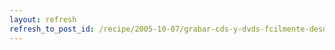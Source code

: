 ```yaml
---
layout: refresh
refresh_to_post_id: /recipe/2005-10-07/grabar-cds-y-dvds-fcilmente-desde-consola
---
```


